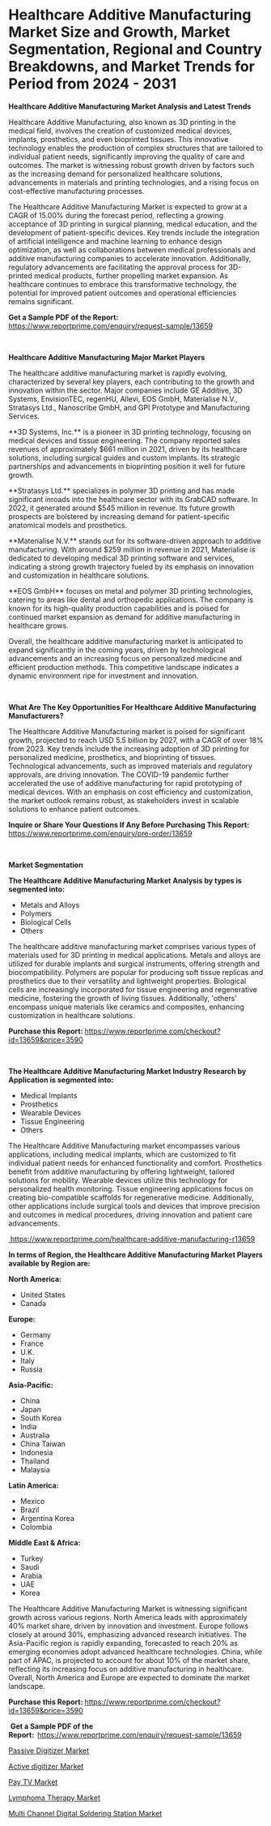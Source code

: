 <p><h1>Healthcare Additive Manufacturing Market Size and Growth, Market Segmentation, Regional and Country Breakdowns, and Market Trends for Period from 2024 -  2031</h1></p><p><strong>Healthcare Additive Manufacturing Market Analysis and Latest Trends</strong></p>
<p><p>Healthcare Additive Manufacturing, also known as 3D printing in the medical field, involves the creation of customized medical devices, implants, prosthetics, and even bioprinted tissues. This innovative technology enables the production of complex structures that are tailored to individual patient needs, significantly improving the quality of care and outcomes. The market is witnessing robust growth driven by factors such as the increasing demand for personalized healthcare solutions, advancements in materials and printing technologies, and a rising focus on cost-effective manufacturing processes.</p><p>The Healthcare Additive Manufacturing Market is expected to grow at a CAGR of 15.00% during the forecast period, reflecting a growing acceptance of 3D printing in surgical planning, medical education, and the development of patient-specific devices. Key trends include the integration of artificial intelligence and machine learning to enhance design optimization, as well as collaborations between medical professionals and additive manufacturing companies to accelerate innovation. Additionally, regulatory advancements are facilitating the approval process for 3D-printed medical products, further propelling market expansion. As healthcare continues to embrace this transformative technology, the potential for improved patient outcomes and operational efficiencies remains significant.</p></p>
<p><strong>Get a Sample PDF of the Report:&nbsp;</strong> <a href="https://www.reportprime.com/enquiry/request-sample/13659?utm_campaign=104&utm_medium=2&utm_source=Github&utm_content=ia&utm_term=29112024&utm_id=healthcare-additive-manufacturing">https://www.reportprime.com/enquiry/request-sample/13659</a></p>
<p>&nbsp;</p>
<p><strong>Healthcare Additive Manufacturing Major Market Players</strong></p>
<p><p>The healthcare additive manufacturing market is rapidly evolving, characterized by several key players, each contributing to the growth and innovation within the sector. Major companies include GE Additive, 3D Systems, EnvisionTEC, regenHU, Allevi, EOS GmbH, Materialise N.V., Stratasys Ltd., Nanoscribe GmbH, and GPI Prototype and Manufacturing Services.</p><p>**3D Systems, Inc.** is a pioneer in 3D printing technology, focusing on medical devices and tissue engineering. The company reported sales revenues of approximately $661 million in 2021, driven by its healthcare solutions, including surgical guides and custom implants. Its strategic partnerships and advancements in bioprinting position it well for future growth.</p><p>**Stratasys Ltd.** specializes in polymer 3D printing and has made significant inroads into the healthcare sector with its GrabCAD software. In 2022, it generated around $545 million in revenue. Its future growth prospects are bolstered by increasing demand for patient-specific anatomical models and prosthetics.</p><p>**Materialise N.V.** stands out for its software-driven approach to additive manufacturing. With around $259 million in revenue in 2021, Materialise is dedicated to developing medical 3D printing software and services, indicating a strong growth trajectory fueled by its emphasis on innovation and customization in healthcare solutions.</p><p>**EOS GmbH** focuses on metal and polymer 3D printing technologies, catering to areas like dental and orthopedic applications. The company is known for its high-quality production capabilities and is poised for continued market expansion as demand for additive manufacturing in healthcare grows.</p><p>Overall, the healthcare additive manufacturing market is anticipated to expand significantly in the coming years, driven by technological advancements and an increasing focus on personalized medicine and efficient production methods. This competitive landscape indicates a dynamic environment ripe for investment and innovation.</p></p>
<p>&nbsp;</p>
<p><strong>What Are The Key Opportunities For Healthcare Additive Manufacturing Manufacturers?</strong></p>
<p><p>The Healthcare Additive Manufacturing market is poised for significant growth, projected to reach USD 5.5 billion by 2027, with a CAGR of over 18% from 2023. Key trends include the increasing adoption of 3D printing for personalized medicine, prosthetics, and bioprinting of tissues. Technological advancements, such as improved materials and regulatory approvals, are driving innovation. The COVID-19 pandemic further accelerated the use of additive manufacturing for rapid prototyping of medical devices. With an emphasis on cost efficiency and customization, the market outlook remains robust, as stakeholders invest in scalable solutions to enhance patient outcomes.</p></p>
<p><strong>Inquire or Share Your Questions If Any Before Purchasing This Report:</strong> <a href="https://www.reportprime.com/enquiry/pre-order/13659?utm_campaign=104&utm_medium=2&utm_source=Github&utm_content=ia&utm_term=29112024&utm_id=healthcare-additive-manufacturing">https://www.reportprime.com/enquiry/pre-order/13659</a></p>
<p>&nbsp;</p>
<p><strong>Market Segmentation</strong></p>
<p><strong>The Healthcare Additive Manufacturing Market Analysis by types is segmented into:</strong></p>
<p><ul><li>Metals and Alloys</li><li>Polymers</li><li>Biological Cells</li><li>Others</li></ul></p>
<p><p>The healthcare additive manufacturing market comprises various types of materials used for 3D printing in medical applications. Metals and alloys are utilized for durable implants and surgical instruments, offering strength and biocompatibility. Polymers are popular for producing soft tissue replicas and prosthetics due to their versatility and lightweight properties. Biological cells are increasingly incorporated for tissue engineering and regenerative medicine, fostering the growth of living tissues. Additionally, 'others' encompass unique materials like ceramics and composites, enhancing customization in healthcare solutions.</p></p>
<p><strong>Purchase this Report:&nbsp;</strong><a href="https://www.reportprime.com/checkout?id=13659&price=3590&utm_campaign=104&utm_medium=2&utm_source=Github&utm_content=ia&utm_term=29112024&utm_id=healthcare-additive-manufacturing">https://www.reportprime.com/checkout?id=13659&price=3590</a></p>
<p>&nbsp;</p>
<p><strong>The Healthcare Additive Manufacturing Market Industry Research by Application is segmented into:</strong></p>
<p><ul><li>Medical Implants</li><li>Prosthetics</li><li>Wearable Devices</li><li>Tissue Engineering</li><li>Others</li></ul></p>
<p><p>The Healthcare Additive Manufacturing market encompasses various applications, including medical implants, which are customized to fit individual patient needs for enhanced functionality and comfort. Prosthetics benefit from additive manufacturing by offering lightweight, tailored solutions for mobility. Wearable devices utilize this technology for personalized health monitoring. Tissue engineering applications focus on creating bio-compatible scaffolds for regenerative medicine. Additionally, other applications include surgical tools and devices that improve precision and outcomes in medical procedures, driving innovation and patient care advancements.</p></p>
<p><a href="https://www.reportprime.com/healthcare-additive-manufacturing-r13659?utm_campaign=104&utm_medium=2&utm_source=Github&utm_content=ia&utm_term=29112024&utm_id=healthcare-additive-manufacturing">&nbsp;https://www.reportprime.com/healthcare-additive-manufacturing-r13659</a></p>
<p><strong>In terms of Region, the Healthcare Additive Manufacturing Market Players available by Region are:</strong></p>
<p>
    <p> <strong> North America: </strong>
        <ul>
            <li>United States</li>
            <li>Canada</li>
        </ul>
        </p> 
    <p> <strong> Europe: </strong>
        <ul>
            <li>Germany</li>
            <li>France</li>
            <li>U.K.</li>
            <li>Italy</li>
            <li>Russia</li>
        </ul>
        </p> 
    <p> <strong> Asia-Pacific: </strong>
        <ul>
            <li>China</li>
            <li>Japan</li>
            <li>South Korea</li>
            <li>India</li>
            <li>Australia</li>
            <li>China Taiwan</li>
            <li>Indonesia</li>
            <li>Thailand</li>
            <li>Malaysia</li>
        </ul>
        </p> 
    <p> <strong> Latin America: </strong>
        <ul>
            <li>Mexico</li>
            <li>Brazil</li>
            <li>Argentina Korea</li>
            <li>Colombia</li>
        </ul>
        </p> 
    <p> <strong> Middle East & Africa: </strong>
        <ul>
            <li>Turkey</li>
            <li>Saudi</li>
            <li>Arabia</li>
            <li>UAE</li>
            <li>Korea</li>
        </ul>
    </p>
    </p>
<p><p>The Healthcare Additive Manufacturing Market is witnessing significant growth across various regions. North America leads with approximately 40% market share, driven by innovation and investment. Europe follows closely at around 30%, emphasizing advanced research initiatives. The Asia-Pacific region is rapidly expanding, forecasted to reach 20% as emerging economies adopt advanced healthcare technologies. China, while part of APAC, is projected to account for about 10% of the market share, reflecting its increasing focus on additive manufacturing in healthcare. Overall, North America and Europe are expected to dominate the market landscape.</p></p>
<p><strong>Purchase this Report: </strong><a href="https://www.reportprime.com/checkout?id=13659&price=3590&utm_campaign=104&utm_medium=2&utm_source=Github&utm_content=ia&utm_term=29112024&utm_id=healthcare-additive-manufacturing">https://www.reportprime.com/checkout?id=13659&price=3590</a></p>
<p>&nbsp;<strong>Get a Sample PDF of the Report:&nbsp;&nbsp;</strong><a href="https://www.reportprime.com/enquiry/request-sample/13659?utm_campaign=104&utm_medium=2&utm_source=Github&utm_content=ia&utm_term=29112024&utm_id=healthcare-additive-manufacturing">https://www.reportprime.com/enquiry/request-sample/13659</a></p>
<p><strong></strong></p>
<p><p><a href="https://www.linkedin.com/pulse/global-passive-digitizer-market-product-types-applications-jifhc?utm_campaign=104&utm_medium=2&utm_source=Github&utm_content=ia&utm_term=29112024&utm_id=healthcare-additive-manufacturing">Passive Digitizer Market</a></p><p><a href="https://www.linkedin.com/pulse/trends-global-active-digitizer-market-forecast-analysis-1knte?utm_campaign=104&utm_medium=2&utm_source=Github&utm_content=ia&utm_term=29112024&utm_id=healthcare-additive-manufacturing">Active digitizer Market</a></p><p><a href="https://issuu.com/reportprime-2/docs/pay-tv-market-size-2030.pptx?utm_campaign=104&utm_medium=2&utm_source=Github&utm_content=ia&utm_term=29112024&utm_id=healthcare-additive-manufacturing">Pay TV Market</a></p><p><a href="https://github.com/borgmrikki329/Market-Research-Report-List-1/blob/main/lymphoma-therapy-market.md?utm_campaign=104&utm_medium=2&utm_source=Github&utm_content=ia&utm_term=29112024&utm_id=healthcare-additive-manufacturing">Lymphoma Therapy Market</a></p><p><a href="https://issuu.com/reportprime-2/docs/multi-channel-digital-soldering-station-market-siz?utm_campaign=104&utm_medium=2&utm_source=Github&utm_content=ia&utm_term=29112024&utm_id=healthcare-additive-manufacturing">Multi Channel Digital Soldering Station Market</a></p></p>